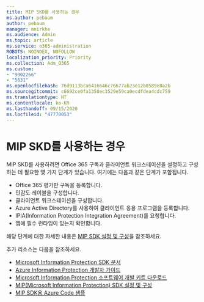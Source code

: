 ```yaml
---
title: MIP SKD를 사용하는 경우
ms.author: pebaum
author: pebaum
manager: mnirkhe
ms.audience: Admin
ms.topic: article
ms.service: o365-administration
ROBOTS: NOINDEX, NOFOLLOW
localization_priority: Priority
ms.collection: Adm_O365
ms.custom:
- "9002266"
- "5631"
ms.openlocfilehash: 76d9113bca6416646c76677ab23e12b0589e8a2b
ms.sourcegitcommit: c6692ce0fa1358ec3529e59ca0ecdfdea4cdc759
ms.translationtype: HT
ms.contentlocale: ko-KR
ms.lasthandoff: 09/15/2020
ms.locfileid: "47770053"
---
```

# <a name="using-mip-skd"></a>MIP SKD를 사용하는 경우

MIP SKD를 사용하려면 Office 365 구독과 클라이언트 워크스테이션을 설정하고 구성하는 데 필요한 몇 가지 단계가 있습니다. 여기에는 다음과 같은 단계가 포함됩니다.

- Office 365 평가판 구독을 등록합니다.
- 민감도 레이블을 구성합니다.
- 클라이언트 워크스테이션을 구성합니다.
- Azure Active Directory를 사용하여 클라이언트 응용 프로그램을 등록합니다.
- IPIA(Information Protection Integration Agreement)를 요청합니다.
- 앱에 필수 런타임이 있는지 확인합니다.

해당 단계에 대한 자세한 내용은 [MIP SDK 설정 및 구성](https://docs.microsoft.com/information-protection/develop/setup-configure-mip)을 참조하세요.

추가 리소스는 다음을 참조하세요.

- [Microsoft Information Protection SDK 문서](https://docs.microsoft.com/information-protection/develop/)
- [Azure Information Protection 개발자 가이드](https://docs.microsoft.com/azure/information-protection/develop/developers-guide)
- [Microsoft Information Protection 소프트웨어 개발 키트 다운로드](https://www.microsoft.com/download/details.aspx?id=57392)
- [MIP(Microsoft Information Protection) SDK 설정 및 구성](https://docs.microsoft.com/information-protection/develop/setup-configure-mip)
- [MIP SDK용 Azure Code 샘플](https://azure.microsoft.com/resources/samples/?sort=0&term=mipsdk)
